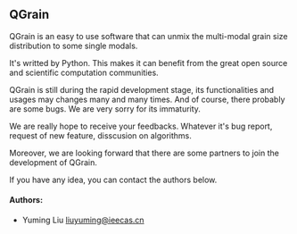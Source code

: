 ## QGrain
QGrain is an easy to use software that can unmix the multi-modal grain size distribution to some single modals.

It's writted by Python. This makes it can benefit from the great open source and scientific computation communities.

QGrain is still during the rapid development stage, its functionalities and usages may changes many and many times. And of course, there probably are some bugs. We are very sorry for its immaturity.

We are really hope to receive your feedbacks. Whatever it's bug report, request of new feature, disscusion on algorithms.

Moreover, we are looking forward that there are some partners to join the development of QGrain.

If you have any idea, you can contact the authors below.


#### Authors:
* Yuming Liu <a href="mailto:\\liuyuming@ieecas.cn">liuyuming@ieecas.cn</a>
